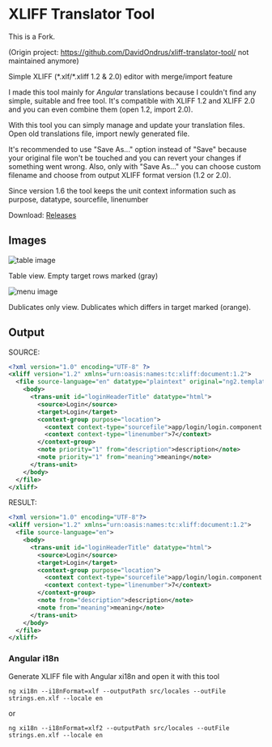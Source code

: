 # XLIFF Translator Tool

This is a Fork.

(Origin project: https://github.com/DavidOndrus/xliff-translator-tool/ not maintained anymore)


Simple XLIFF (\*.xlf/\*.xliff 1.2 & 2.0) editor with merge/import feature

I made this tool mainly for *Angular* translations because I couldn't find any simple, suitable and free tool. It's compatible with XLIFF 1.2 and XLIFF 2.0 and you can even combine them (open 1.2, import 2.0).

With this tool you can simply manage and update your translation files. Open old translations file, import newly generated file. 

It's recommended to use "Save As..." option instead of "Save" because your original file won't be touched and you can revert your changes if something went wrong. Also, only with "Save As..." you can choose custom filename and choose from output XLIFF format version (1.2 or 2.0).

Since version 1.6 the tool keeps the unit context information such as purpose, datatype, sourcefile, linenumber

Download: [Releases](https://github.com/JaronPiet/xliff-translator-tool/releases)

## Images
![table image](Images/empty-targets.png)

Table view. Empty target rows marked (gray)



![menu image](Images/dublicates-view.png)

Dublicates only view. Dublicates which differs in target marked (orange).


## Output
SOURCE:
```XML
<?xml version="1.0" encoding="UTF-8" ?>
<xliff version="1.2" xmlns="urn:oasis:names:tc:xliff:document:1.2">
  <file source-language="en" datatype="plaintext" original="ng2.template">
    <body>
      <trans-unit id="loginHeaderTitle" datatype="html">
        <source>Login</source>
        <target>Login</target>
        <context-group purpose="location">
          <context context-type="sourcefile">app/login/login.component.ts</context>
          <context context-type="linenumber">7</context>
        </context-group>
        <note priority="1" from="description">description</note>
        <note priority="1" from="meaning">meaning</note>
      </trans-unit>
    </body>
  </file>
</xliff>
```
RESULT:
```XML
<?xml version="1.0" encoding="UTF-8"?>
<xliff version="1.2" xmlns="urn:oasis:names:tc:xliff:document:1.2">
  <file source-language="en">
    <body>
      <trans-unit id="loginHeaderTitle" datatype="html">
        <source>Login</source>
        <target>Login</target>
		<context-group purpose="location">
          <context context-type="sourcefile">app/login/login.component.ts</context>
          <context context-type="linenumber">7</context>
        </context-group>
        <note from="description">description</note>
        <note from="meaning">meaning</note>
      </trans-unit>
    </body>
  </file>
</xliff>
```

### Angular i18n
Generate XLIFF file with Angular xi18n and open it with this tool
```
ng xi18n --i18nFormat=xlf --outputPath src/locales --outFile strings.en.xlf --locale en
```
or
```
ng xi18n --i18nFormat=xlf2 --outputPath src/locales --outFile strings.en.xlf --locale en
```
